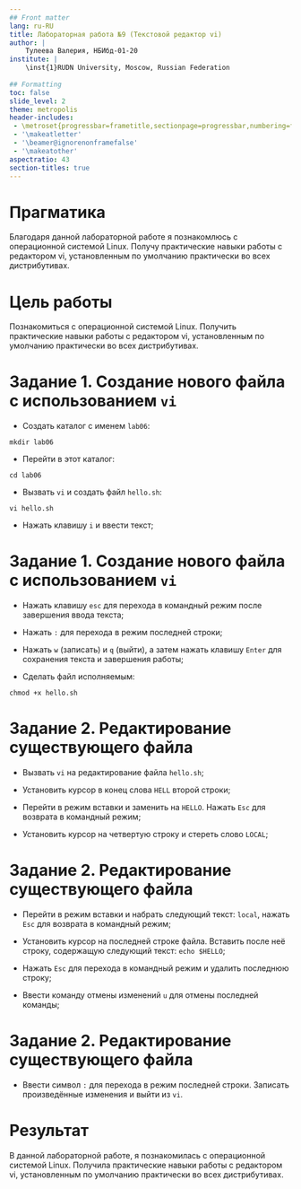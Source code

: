 ```yaml
---
## Front matter
lang: ru-RU
title: Лабораторная работа №9 (Текстовой редактор vi)
author: |
	Тулеева Валерия, НБИбд-01-20
institute: |
	\inst{1}RUDN University, Moscow, Russian Federation
	
## Formatting
toc: false
slide_level: 2
theme: metropolis
header-includes: 
 - \metroset{progressbar=frametitle,sectionpage=progressbar,numbering=fraction}
 - '\makeatletter'
 - '\beamer@ignorenonframefalse'
 - '\makeatother'
aspectratio: 43
section-titles: true
---
```




# Прагматика

Благодаря данной лабораторной работе я познакомлюсь с операционной системой Linux. Получу практические навыки работы с редактором vi, установленным по умолчанию практически во всех дистрибутивах.


# Цель работы

Познакомиться с операционной системой Linux. Получить практические навыки работы с редактором vi, установленным по умолчанию практически во всех дистрибутивах.


# Задание 1. Создание нового файла с использованием ```vi```

- Создать каталог с именем ```lab06```:

```mkdir lab06```

- Перейти в этот каталог:

```cd lab06```

- Вызвать ```vi``` и создать файл ```hello.sh```:

```vi hello.sh```

- Нажать клавишу ```i``` и ввести текст;




# Задание 1. Создание нового файла с использованием ```vi```

- Нажать клавишу ```esc``` для перехода в командный режим после завершения ввода текста;

- Нажать ```:``` для перехода в режим последней строки;

- Нажать ```w``` (записать) и ```q``` (выйти), а затем нажать клавишу ```Enter``` для сохранения текста и завершения работы;

- Сделать файл исполняемым:
   
 ```chmod +x hello.sh```





# Задание 2. Редактирование существующего файла

- Вызвать ```vi``` на редактирование файла ```hello.sh```;

- Установить курсор в конец слова ```HELL``` второй строки;

- Перейти в режим вставки и заменить на ```HELLO```. Нажать ```Esc``` для возврата в командный режим;

- Установить курсор на четвертую строку и стереть слово ```LOCAL```;


# Задание 2. Редактирование существующего файла

- Перейти в режим вставки и набрать следующий текст: ```local```, нажать ```Esc``` для возврата в командный режим;

- Установить курсор на последней строке файла. Вставить после неё строку, содержащую следующий текст: ```echo $HELLO```;

-  Нажать ```Esc``` для перехода в командный режим и удалить последнюю строку;

-  Ввести команду отмены изменений ```u``` для отмены последней команды;


# Задание 2. Редактирование существующего файла

- Ввести символ ```:``` для перехода в режим последней строки. Записать произведённые изменения и выйти из ```vi```.



# Результат

В данной лабораторной работе, я познакомилась с операционной системой Linux. Получила практические навыки работы с редактором vi, установленным по умолчанию практически во всех дистрибутивах.

